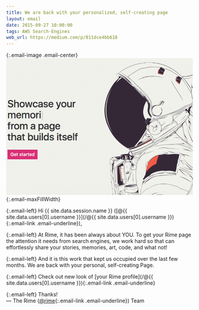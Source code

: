 ```yaml
---
title: We are back with your personalized, self-creating page
layout: email
date: 2015-09-27 10:00:00
tags: AWS Search-Engines
web_url: https://medium.com/p/811dce4bb618
---
```


{:.email-image .email-center}
![](/buckets/email/11-BGyhvrZQRC.gif){:.email-maxFillWidth}

{:.email-left}
Hi {{ site.data.session.name }} ([@{{ site.data.users[0].username }}](/@{{ site.data.users[0].username }}){:.email-link .email-underline}),

{:.email-left}
At Rime, it has been always about YOU. To get your Rime page the attention it needs from search engines, we work hard so that can effortlessly share your stories, memories, art, code, and what not!

{:.email-left}
And it is this work that kept us occupied over the last few months. We are back with your personal, self-creating Page.

{:.email-left}
Check out new look of [your Rime profile](/@{{ site.data.users[0].username }}){:.email-link .email-underline}

{:.email-left}
Thanks!<br>
— The Rime ([@rime](/@rime){:.email-link .email-underline}) Team